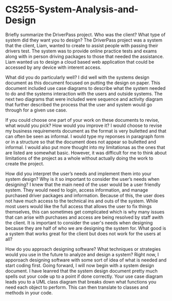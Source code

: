 # CS255-System-Analysis-and-Design

Briefly summarize the DriverPass project. Who was the client? What type of system did they want you to design?
The DriverPass project was a system that the client, Liam, wanted to create to assist people with passing their drivers test. The system was to provide online practice tests and exams along with in person driving packages to those that needed the assistance. Liam wanted us to design a cloud based web application that could be accessed by any device with interent access. 

What did you do particularly well?
I did well with the systems design document as this document focused on putting the design on paper. This document included use case diagrams to describe what the system needed to do and the systems interaction with the users and outside systems. The next two diagrams that were included were sequence and activity diagram that further described the process that the user and system would go through for a given use case. 

If you could choose one part of your work on these documents to revise, what would you pick? How would you improve it?
I would choose to revise my business requirements document as the format is very bulletted and that can often be seen as informal. I would type my reponses in paragraph form or in a structure so that the document does not appear so bulletted and informal. I would also put more thought into my limitationas as the ones that are listed are somewhat basic. However, it was difficult for me to think about limitations of the project as a whole without actually doing the work to create the project. 

How did you interpret the user’s needs and implement them into your system design? Why is it so important to consider the user’s needs when designing?
I knew that the main need of the user would be a user friendly system. They would need to login, access information, and manage purchased driver packages and information. Because of this, the user does not have much access to the technical ins and outs of the system. While most users would like the full access that allows the user to fix things themselves, this can sometimes get complicated which is why many issues that can arise with purchases and access are being resolved by staff awith the client. It is important to consider the user's needs when designing because they are half of who we are designing the system for. What good is a system that works great for the client but does not work for the users at all?

How do you approach designing software? What techniques or strategies would you use in the future to analyze and design a system?
Right now, I apporoach designing software with some sort of idea of what is needed and start coding first. Going forward, I will now begin with a system design document. I have leanred that the system design document pretty much spells out your code up to a point if done correctly. Your use case diagram leads you to a UML class diagram that breaks down what functions you need each object to perform. This can then translate to classes and methods in your code. 
